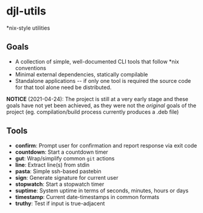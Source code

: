 # djl-utils

*nix-style utilities

## Goals

* A collection of simple, well-documented CLI tools that follow *nix conventions
* Minimal external dependencies, statically compilable
* Standalone applications -- if only one tool is required the source code for
  that tool alone need be distributed.

**NOTICE** (2021-04-24): The project is still at a very early stage and these
goals have not yet been achieved, as they were not the *original* goals of the
project (eg. compilation/build process currently produces a .deb file)

## Tools

* **confirm**: Prompt user for confirmation and report response via exit code
* **countdown**: Start a countdown timer
* **gut**: Wrap/simplify common `git` actions
* **line**: Extract line(s) from stdin
* **pasta**: Simple ssh-based pastebin
* **sign**: Generate signature for current user
* **stopwatch**: Start a stopwatch timer
* **suptime**: System uptime in terms of seconds, minutes, hours or days
* **timestamp**: Current date-timestamps in common formats
* **truthy**: Test if input is true-adjacent

